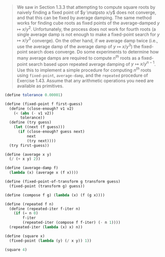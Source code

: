 > We saw in Section 1.3.3 that attempting to compute square roots by naively
> finding a fixed point of $y \matpsto x/y$ does not converge, and that this can
> be fixed by average damping. The same method works for finding cube roots as
> fixed points of the average-damped $y \mapsto x/y^2$. Unfortunately, the process
> does not work for fourth roots (a single average damp is not enough to make a
> fixed-point search for $y \mapsto x/y^3$ converge). On the other hand, if we
> average damp twice (i.e., use the average damp of the average damp of $y \mapsto
> x/y^3$) the fixed-point search does converge. Do some experiments to determine
> how many average damps are required to compute $n^{th}$ roots as a fixed-point
> search based upon repeated average damping of $y \mapsto x/y^{n−1}$. Use this to
> implement a simple procedure for computing $n^{th}$ roots using `fixed-point`,
> `average-damp`, and the `repeated` procedure of Exercise 1.43. Assume that any
> arithmetic operations you need are available as primitives.

```scheme
(define tolerance 0.00001)

(define (fixed-point f first-guess)
  (define (close-enough? v1 v2)
    (< (abs (- v1 v2))
       tolerance))
  (define (try guess)
    (let ((next (f guess)))
      (if (close-enough? guess next)
          next
          (try next))))
  (try first-guess))

(define (average x y)
  (/ (+ x y) 2))

(define (average-damp f)
  (lambda (x) (average x (f x))))

(define (fixed-point-of-transform g transform guess)
  (fixed-point (transform g) guess))

(define (compose f g) (lambda (x) (f (g x))))

(define (repeated f n)
  (define (repeated-iter f-iter n)
    (if (= n 0)
        f-iter
        (repeated-iter (compose f f-iter) (- n 1))))
  (repeated-iter (lambda (x) x) n))

(define (square x)
  (fixed-point (lambda (y) (/ x y)) 1))

(square 4)
```

